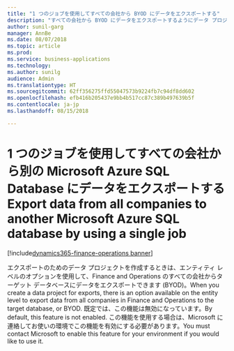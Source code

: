 ```yaml
--- 
title: "1 つのジョブを使用してすべての会社から BYOD にデータをエクスポートする"
description: "すべての会社から BYOD にデータをエクスポートするようにデータ プロジェクトを構成できます"
author: sunil-garg
manager: AnnBe
ms.date: 08/07/2018
ms.topic: article
ms.prod: 
ms.service: business-applications
ms.technology: 
ms.author: sunilg
audience: Admin
ms.translationtype: HT
ms.sourcegitcommit: 62ff356275ffd55047573b9224fb7c94df8dd602
ms.openlocfilehash: efb416b205437e9bb4b517cc87c389b497639b5f
ms.contentlocale: ja-jp
ms.lasthandoff: 08/15/2018

--- 
```


#  <a name="export-data-from-all-companies-to-another-microsoft-azure-sql-database-by-using-a-single-job"></a><span data-ttu-id="27bd8-103">1 つのジョブを使用してすべての会社から別の Microsoft Azure SQL Database にデータをエクスポートする</span><span class="sxs-lookup"><span data-stu-id="27bd8-103">Export data from all companies to another Microsoft Azure SQL database by using a single job</span></span> 

[!include[dynamics365-finance-operations banner](../includes/dynamics365-finance-operations.md)]

 
 
<span data-ttu-id="27bd8-104">エクスポートのためのデータ プロジェクトを作成するときは、エンティティ レベルのオプションを使用して、Finance and Operations のすべての会社からターゲット データベースにデータをエクスポートできます (BYOD)。</span><span class="sxs-lookup"><span data-stu-id="27bd8-104">When you create a data project for exports, there is an option available on the entity level to export data from all companies in Finance and Operations to the target database, or BYOD.</span></span> <span data-ttu-id="27bd8-105">既定では、この機能は無効になっています。</span><span class="sxs-lookup"><span data-stu-id="27bd8-105">By default, this feature is not enabled.</span></span> <span data-ttu-id="27bd8-106">この機能を使用する場合は、Microsoft に連絡してお使いの環境でこの機能を有効にする必要があります。</span><span class="sxs-lookup"><span data-stu-id="27bd8-106">You must contact Microsoft to enable this feature for your environment if you would like to use it.</span></span> 

